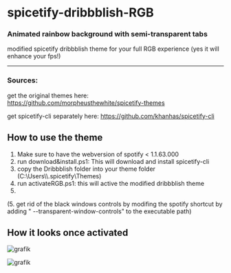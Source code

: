 # spicetify-dribbblish-RGB
### Animated rainbow background with semi-transparent tabs
modified spicetify dribbblish theme for your full RGB experience (yes it will enhance your fps!)

---

### Sources:
get the original themes here: https://github.com/morpheusthewhite/spicetify-themes

get spicetify-cli separately here: https://github.com/khanhas/spicetify-cli

## How to use the theme
1. Make sure to have the webversion of spotify < 1.1.63.000
2. run download&install.ps1: This will download and install spicetify-cli
3. copy the Dribbblish folder into your theme folder (C:\Users\\<YourUsername>\\.spicetify\Themes)
4. run activateRGB.ps1: this will active the modified dribbblish theme
5. 
(5. get rid of the black windows controls by modifing the spotify shortcut by adding " --transparent-window-controls" to the executable path)
## How it looks once activated

![grafik](https://user-images.githubusercontent.com/39482662/125764751-e5a70799-6025-4628-b7eb-4cf112282df8.png)

![grafik](https://user-images.githubusercontent.com/39482662/125765108-39c67ccd-45d6-447b-ae54-e6449fd12863.png)


